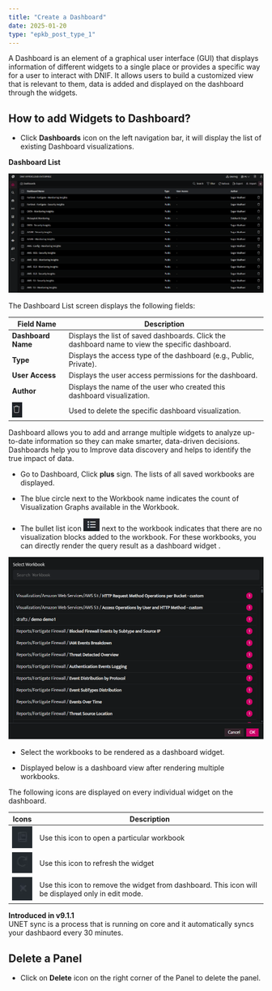 ```yaml
---
title: "Create a Dashboard"
date: 2025-01-20
type: "epkb_post_type_1"
---
```


A Dashboard is an element of a graphical user interface (GUI) that displays information of different widgets to a single place or provides a specific way for a user to interact with DNIF. It allows users to build a customized view that is relevant to them, data is added and displayed on the dashboard through the widgets.

## **How to add Widgets to Dashboard?**

- Click **Dashboards** icon on the left navigation bar, it will display the list of existing Dashboard visualizations.

**Dashboard List**

![Dashboard Image](./image/create-a-dashboard-1.png)

<!-- C:\Users\Bharti Nirnejak\Downloads\DNIF_KB - Copy\DNIF_KB - Copy\docs\documents\7.Operations\c.Manage Dashboard\image\create-a-dashboard-2.webp -->

The Dashboard List screen displays the following fields:  

| Field Name | Description |
| --- | --- |
| **Dashboard Name** | Displays the list of saved dashboards. Click the dashboard name to view the specific dashboard. |
| **Type** | Displays the access type of the dashboard (e.g., Public, Private). |
| **User Access** | Displays the user access permissions for the dashboard. |
| **Author** | Displays the name of the user who created this dashboard visualization. |
| ![image 2-Dec-08-2023-10-38-54-2652-AM](./image/create-a-dashboard-2.webp) | Used to delete the specific dashboard visualization. |

Dashboard allows you to add and arrange multiple widgets to analyze up-to-date information so they can make smarter, data-driven decisions. Dashboards help you to Improve data discovery and helps to identify the true impact of data.

- Go to Dashboard, Click **plus** sign. The lists of all saved workbooks are displayed.

- The blue circle next to the Workbook name indicates the count of Visualization Graphs available in the Workbook.

- The bullet list icon ![image 3-Dec-08-2023-10-39-17-1114-AM](./image/create-a-dashboard-3.webp) next to the workbook indicates that there are no visualization blocks added to the workbook. For these workbooks, you can directly render the query result as a dashboard widget .

![](./image/create-a-dashboard-4.png)

- Select the workbooks to be rendered as a dashboard widget.

- Displayed below is a dashboard view after rendering multiple workbooks.

<!-- TODO: Fix broken image link below. Original path: images/image205-Dec-08-2023-10-40-02-4451-AM.jpg -->
<!-- ![image 5-Dec-08-2023-10-40-02-4451-AM](images/image205-Dec-08-2023-10-40-02-4451-AM.jpg) -->

The following icons are displayed on every individual widget on the dashboard.

| **Icons** | **Description** |
| --- | --- |
| ![image 6-Dec-08-2023-10-40-19-2910-AM](./image/create-a-dashboard-6.webp) | Use this icon to open a particular workbook |
| ![image 7-Dec-08-2023-10-40-27-1593-AM](./image/create-a-dashboard-7.webp) | Use this icon to refresh the widget |
| ![image 8-Dec-08-2023-10-40-34-4788-AM](./image/create-a-dashboard-8.webp) | Use this icon to remove the widget from dashboard. This icon will be displayed only in edit mode. |

**Introduced in v9.1.1**  
UNET sync is a process that is running on core and it automatically syncs your dashbaord every 30 minutes.

## **Delete a Panel**

- Click on **Delete** icon on the right corner of the Panel to delete the panel.
